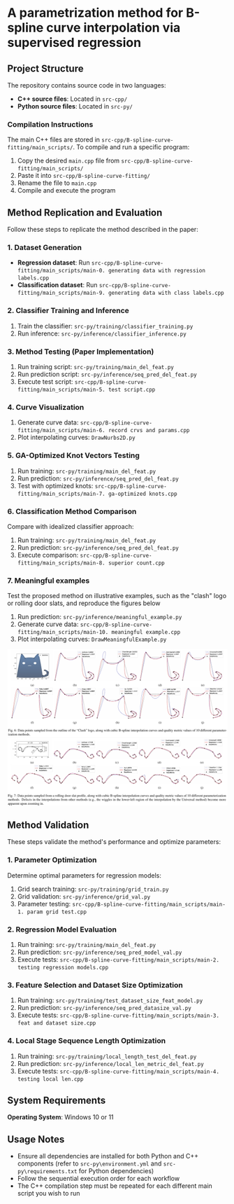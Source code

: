 # A parametrization method for B-spline curve interpolation via supervised regression

## Project Structure

The repository contains source code in two languages:
- **C++ source files**: Located in `src-cpp/`
- **Python source files**: Located in `src-py/`

### Compilation Instructions

The main C++ files are stored in `src-cpp/B-spline-curve-fitting/main_scripts/`. To compile and run a specific program:

1. Copy the desired `main.cpp` file from `src-cpp/B-spline-curve-fitting/main_scripts/`
2. Paste it into `src-cpp/B-spline-curve-fitting/`
3. Rename the file to `main.cpp`
4. Compile and execute the program

## Method Replication and Evaluation

Follow these steps to replicate the method described in the paper:

### 1. Dataset Generation
- **Regression dataset**: Run `src-cpp/B-spline-curve-fitting/main_scripts/main-0. generating data with regression labels.cpp`
- **Classification dataset**: Run `src-cpp/B-spline-curve-fitting/main_scripts/main-9. generating data with class labels.cpp`

### 2. Classifier Training and Inference
1. Train the classifier: `src-py/training/classifier_training.py`
2. Run inference: `src-py/inference/classifier_inference.py`

### 3. Method Testing (Paper Implementation)
1. Run training script: `src-py/training/main_del_feat.py`
2. Run prediction script: `src-py/inference/seq_pred_del_feat.py`
3. Execute test script: `src-cpp/B-spline-curve-fitting/main_scripts/main-5. test script.cpp`

### 4. Curve Visualization
1. Generate curve data: `src-cpp/B-spline-curve-fitting/main_scripts/main-6. record crvs and params.cpp`
2. Plot interpolating curves: `DrawNurbs2D.py`

### 5. GA-Optimized Knot Vectors Testing
1. Run training: `src-py/training/main_del_feat.py`
2. Run prediction: `src-py/inference/seq_pred_del_feat.py`
3. Test with optimized knots: `src-cpp/B-spline-curve-fitting/main_scripts/main-7. ga-optimized knots.cpp`

### 6. Classification Method Comparison
Compare with idealized classifier approach:
1. Run training: `src-py/training/main_del_feat.py`
2. Run prediction: `src-py/inference/seq_pred_del_feat.py`
3. Execute comparison: `src-cpp/B-spline-curve-fitting/main_scripts/main-8. superior count.cpp`

### 7. Meaningful examples
Test the proposed method on illustrative examples, such as the "clash" logo or rolling door slats, and reproduce the figures below
1. Run prediction: `src-py/inference/meaningful_example.py`
2. Generate curve data: `src-cpp/B-spline-curve-fitting/main_scripts/main-10. meaningful example.cpp`
3. Plot interpolating curves: `DrawMeaningfulExample.py`

![Local Image](./clash-interpolation.jpeg "clash")
![Local Image](./rolling_door_slat-interpolation.jpeg "rolling door slat")

## Method Validation

These steps validate the method's performance and optimize parameters:

### 1. Parameter Optimization
Determine optimal parameters for regression models:
1. Grid search training: `src-py/training/grid_train.py`
2. Grid validation: `src-py/inference/grid_val.py`
3. Parameter testing: `src-cpp/B-spline-curve-fitting/main_scripts/main-1. param grid test.cpp`

### 2. Regression Model Evaluation
1. Run training: `src-py/training/main_del_feat.py`
2. Run prediction: `src-py/inference/seq_pred_model_val.py`
3. Execute tests: `src-cpp/B-spline-curve-fitting/main_scripts/main-2. testing regression models.cpp`

### 3. Feature Selection and Dataset Size Optimization
1. Run training: `src-py/training/test_dataset_size_feat_model.py`
2. Run prediction: `src-py/inference/seq_pred_datasize_val.py`
3. Execute tests: `src-cpp/B-spline-curve-fitting/main_scripts/main-3. feat and dataset size.cpp`

### 4. Local Stage Sequence Length Optimization
1. Run training: `src-py/training/local_length_test_del_feat.py`
2. Run prediction: `src-py/inference/local_len_metric_del_feat.py`
3. Execute tests: `src-cpp/B-spline-curve-fitting/main_scripts/main-4. testing local len.cpp`

## System Requirements
**Operating System**: Windows 10 or 11

## Usage Notes

- Ensure all dependencies are installed for both Python and C++ components (refer to `src-py\environment.yml` and `src-py\requirements.txt` for Python dependencies)
- Follow the sequential execution order for each workflow
- The C++ compilation step must be repeated for each different main script you wish to run